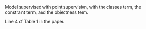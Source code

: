 Model supervised with point supervision, with the classes term, the constraint term, and the objectness term.

Line 4 of Table 1 in the paper.


